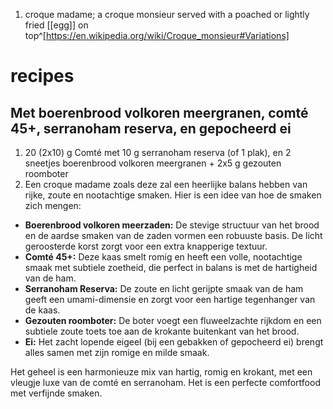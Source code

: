 1. croque madame; a croque monsieur served with a poached or lightly fried [[egg]] on top^[https://en.wikipedia.org/wiki/Croque_monsieur#Variations]

# recipes
## Met boerenbrood volkoren meergranen, comté 45+, serranoham reserva, en gepocheerd ei
1. 20 (2x10) g Comté met 10 g serranoham reserva (of 1 plak), en 2 sneetjes boerenbrood volkoren meergranen + 2x5 g gezouten roomboter
2. Een croque madame zoals deze zal een heerlijke balans hebben van rijke, zoute en nootachtige smaken. Hier is een idee van hoe de smaken zich mengen:
- **Boerenbrood volkoren meerzaden:** De stevige structuur van het brood en de aardse smaken van de zaden vormen een robuuste basis. De licht geroosterde korst zorgt voor een extra knapperige textuur.
- **Comté 45+:** Deze kaas smelt romig en heeft een volle, nootachtige smaak met subtiele zoetheid, die perfect in balans is met de hartigheid van de ham.
- **Serranoham Reserva:** De zoute en licht gerijpte smaak van de ham geeft een umami-dimensie en zorgt voor een hartige tegenhanger van de kaas.
- **Gezouten roomboter:** De boter voegt een fluweelzachte rijkdom en een subtiele zoute toets toe aan de krokante buitenkant van het brood.
- **Ei:** Het zacht lopende eigeel (bij een gebakken of gepocheerd ei) brengt alles samen met zijn romige en milde smaak.

Het geheel is een harmonieuze mix van hartig, romig en krokant, met een vleugje luxe van de comté en serranoham. Het is een perfecte comfortfood met verfijnde smaken.
